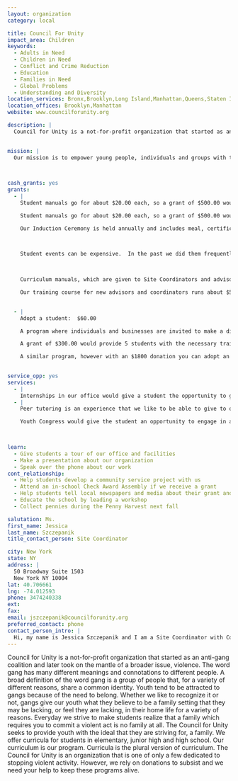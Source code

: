 ```yaml
---
layout: organization
category: local

title: Council For Unity
impact_area: Children
keywords: 
  - Adults in Need
  - Children in Need
  - Conflict and Crime Reduction
  - Education
  - Families in Need
  - Global Problems
  - Understanding and Diversity
location_services: Bronx,Brooklyn,Long Island,Manhattan,Queens,Staten Island,Greater New York
location_offices: Brooklyn,Manhattan
website: www.councilforunity.org

description: |
  Council for Unity is a not-for-profit organization that started as an anti-gang coalition and later took on the mantle of a broader issue, violence.  The word gang has many different meanings and connotations to different people. A broad definition of the word gang is a group of people that, for a variety of different reasons, share a common identity. Youth tend to be attracted to gangs because of the need to belong. Whether we like to recognize it or not, gangs give our youth what they believe to be a family setting that they may be lacking, or feel they are lacking, in their home life for a variety of reasons. Everyday we strive to make students realize that a family which requires you to commit a violent act is no family at all. The Council for Unity seeks to provide youth with the ideal that they are striving for, a family. We offer curricula for students in elementary, junior high and high school. Our curriculum is our program. Curricula is the plural version of curriculum. The Council for Unity is an organization that is one of only a few dedicated to stopping violent activity. However, we rely on donations to subsist and we need your help to keep these programs alive.

  
mission: |
  Our mission is to empower young people, individuals and groups with the skills necessary to promote safety, unity and achievement in schools and communities

  

cash_grants: yes
grants: 
  - |
    Student manuals go for about $20.00 each, so a grant of $500.00 would provide students in the program with 25 manuals.

    Student manuals go for about $20.00 each, so a grant of $500.00 would provide students in the program with 25 manuals.

    Our Induction Ceremony is held annually and includes meal, certificate and ceremony.  This is our end of year celebration and the cost is about $30.00 a student.  A $1,000 grant would help us send about 33 students to Induction.  Unfortunately, many students do have trouble paying and that is why this is necessary.

    

    Student events can be expensive.  In the past we did them frequently, and recently we have not been able to do many at all with our limited funds.  We would estimate that Leadership training events, college prep programs and college trips usually run about $75.00 a student.  These kinds of trips are beneficial to the student and they are something that has come to be expected of our program. A grant of $1000 would provide us with enough to send about 13 students on a trip that is beneficial for their future.

    

    Curriculum manuals, which are given to Site Coordinators and advisors as a tool for implementing the curriculum, go for about $30.00 each. A grant of $250.00 would give us about eight curriculum manuals.

    Our training course for new advisors and coordinators runs about $50.00 a person (the training course is three days long).  With a $500.00 grant we can train ten new advisors and/or site coordinators.

    
  - |
    Adopt a student:  $60.00

    A program where individuals and businesses are invited to make a difference in one student’s life.  For $60.00, you can provide a student with a manual and art supplies (also necessary in the program).  You will receive a thank you note as well as a student testimonial at the end of the year.

    A grant of $300.00 would provide 5 students with the necessary training to become inducted members of the Council for Unity.  Adopt a class (30 students): $1,800.00

    A similar program, however with an $1800 donation you can adopt an entire class.  This is equivalent to thirty $60.00 donations.

    
service_opp: yes
services: 
  - |
    Internships in our office would give a student the opportunity to get a feel for working in an office environment.  The student would be asked to do such tasks as data entry, copying, faxing, filing, answering the phones, as well as general paperwork.  They may be asked to help with fundraising activities or other events.
  - |
    Peer tutoring is an experience that we like to be able to give to our students who struggle with their workload.  As a peer tutor, the student would be expected to tutor another student in a particular subject area.

    Youth Congress would give the student an opportunity to engage in a student led organization, similar to student government.  The student would be invited to represent their school and come to Congress meetings, as well as participate in Congress events.

    

learn: 
  - Give students a tour of our office and facilities
  - Make a presentation about our organization
  - Speak over the phone about our work
cont_relationship: 
  - Help students develop a community service project with us
  - Attend an in-school Check Award Assembly if we receive a grant
  - Help students tell local newspapers and media about their grant and/or project with us
  - Educate the school by leading a workshop
  - Collect pennies during the Penny Harvest next fall

salutation: Ms.
first_name: Jessica
last_name: Szczepanik
title_contact_person: Site Coordinator

city: New York
state: NY
address: |
  50 Broadway Suite 1503   
  New York NY 10004
lat: 40.706661
lng: -74.012593
phone: 3474240338
ext: 
fax: 
email: jszczepanik@councilforunity.org
preferred_contact: phone
contact_person_intro: |
  Hi, my name is Jessica Szczepanik and I am a Site Coordinator with Council for Unity as part of their School Based Initiative. The reason that I became involved with this organization is that the more I see of the world, the more I find that violence is a growing problem. It’s hard to believe that our culture is so driven by violence, however if you look in the overview section of this profile you will find statistics from the Center for Disease Control pertaining to American youth and gun violence that are very real and very disturbing.  
---
```

Council for Unity is a not-for-profit organization that started as an anti-gang coalition and later took on the mantle of a broader issue, violence.  The word gang has many different meanings and connotations to different people. A broad definition of the word gang is a group of people that, for a variety of different reasons, share a common identity. Youth tend to be attracted to gangs because of the need to belong. Whether we like to recognize it or not, gangs give our youth what they believe to be a family setting that they may be lacking, or feel they are lacking, in their home life for a variety of reasons. Everyday we strive to make students realize that a family which requires you to commit a violent act is no family at all. The Council for Unity seeks to provide youth with the ideal that they are striving for, a family. We offer curricula for students in elementary, junior high and high school. Our curriculum is our program. Curricula is the plural version of curriculum. The Council for Unity is an organization that is one of only a few dedicated to stopping violent activity. However, we rely on donations to subsist and we need your help to keep these programs alive.

